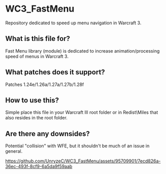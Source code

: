 # WC3_FastMenu
Repository dedicated to speed up menu navigation in Warcraft 3.
## What is this file for?
Fast Menu library (module) is dedicated to increase animation/processing speed of menus in Warcraft 3.

## What patches does it support?
Patches 1.24e/1.26a/1.27a/1.27b/1.28f

## How to use this?
Simple place this file in your Warcraft III root folder or in Redist\Miles that also resides in the root folder.

## Are there any downsides?
Potential "collision" with WFE, but it shouldn't be much of an issue in general.

https://github.com/UnryzeC/WC3_FastMenu/assets/95709901/7ecd826a-36ec-493f-8cf9-6a5da9f59aab

